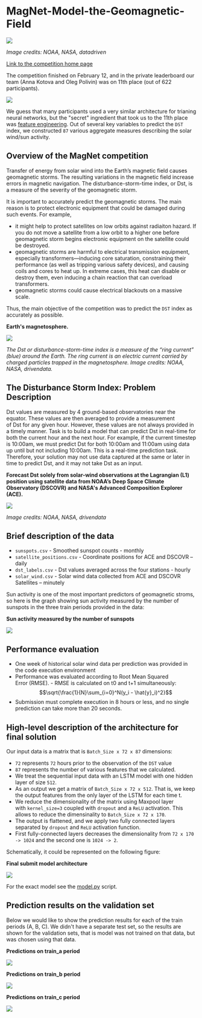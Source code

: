 # MagNet-Model-the-Geomagnetic-Field

![](src/magnetcomp.png)

*Image credits: NOAA, NASA, datadriven*

[Link to the competition home page](https://www.drivendata.org/competitions/73/noaa-magnetic-forecasting/page/279/)

The competition finished on February 12, and in the private leaderboard our team (Anna Kotova and Oleg Polivin) was on 11th place (out of 622 participants).

![](src/pb.png)

We guess that many participants used a very similar architecture for trianing neural networks, but the "secret" ingredient that took us to the 11th place was [feature engineering](https://github.com/olegpolivin/MagNet-Model-the-Geomagnetic-Field/blob/main/train/prepare_data.py). Out of several key variables to predict the `DST` index, we constructed `87` various aggregate measures describing the solar wind/sun activity.


## Overview of the MagNet competition

Transfer of energy from solar wind into the Earth’s magnetic field causes geomagnetic storms. The resulting variations in the magnetic field increase errors in magnetic navigation. The disturbance-storm-time index, or Dst, is a measure of the severity of the geomagnetic storm.

It is important to accurately predict the geomagnetic storms. The main reason is to protect electronic equipment that could be damaged during such events. For example,

- it might help to protect satellites on low orbits against radiaiton hazard. If you do not move a satellite from a low orbit to a higher one before geomagnetic storm begins electronic equipment on the satellite could be destroyed.
- geomagnetic storms are harmful to electrical transmission equipment, especially transformers—inducing core saturation, constraining their performance (as well as tripping various safety devices), and causing coils and cores to heat up. In extreme cases, this heat can disable or destroy them, even inducing a chain reaction that can overload transformers.
- geomagnetic storms could cause electrical blackouts on a massive scale.

Thus, the main objective of the competition was to predict the `DST` index as accurately as possible.

**Earth's magnetosphere.**

![](src/EarthMagnetosphere.png)

*The Dst or disturbance-storm-time index is a measure of the “ring current” (blue) around the Earth. The ring current is an electric current carried by charged particles trapped in the magnetosphere. Image credits: NOAA, NASA, drivendata.*


## The Disturbance Storm Index: Problem Description

Dst values are measured by 4 ground-based observatories near the equator. These values are then averaged to provide a measurement of Dst for any given hour. However, these values are not always provided in a timely manner. Task is to build a model that can predict Dst in real-time for both the current hour and the next hour. For example, if the current timestep is 10:00am, we must predict Dst for both 10:00am and 11:00am using data up until but not including 10:00am. This is a real-time prediction task. Therefore, your solution may not use data captured at the same or later in time to predict Dst, and it may not take Dst as an input.

**Forecast Dst solely from solar-wind observations at the Lagrangian (L1) position using satellite data from NOAA’s Deep Space Climate Observatory (DSCOVR) and NASA's Advanced Composition Explorer (ACE).**

![](src/measure_dst.png)

*Image credits: NOAA, NASA, drivendata*


## Brief description of the data
- `sunspots.csv` - Smoothed sunspot counts - monthly
- `satellite_positions.csv` - Coordinate positions for ACE and DSCOVR – daily
- `dst_labels.csv` - Dst values averaged across the four stations - hourly
- `solar_wind.csv` - Solar wind data collected from ACE and DSCOVR Satellites – minutely

Sun activity is one of the most important predictors of geomagnetic stroms, so here is the graph showing sun activity measured by the number of sunspots in the three train periods provided in the data:

**Sun activity measured by the number of sunspots**

![](src/sunspots.png)


## Performance evaluation

- One week of historical solar wind data per prediction was provided in the code execution environment
- Performance was evaluated according to Root Mean Squared Error (RMSE). - RMSE is calculated on t0 and t+1 simultaneously:
$$\sqrt{\frac{1}{N}\sum_{i=0}^N(y_i - \hat{y}_i)^2}$$
- Submission must complete execution in 8 hours or less, and no single prediction can take more than 20 seconds.



## High-level description of the architecture for final solution

Our input data is a matrix that is `Batch_Size x 72 x 87` dimensions:

- `72` represents `72` hours prior to the observation of the `DST` value
- `87` represents the number of various features that we calculated. 
- We treat the sequential input data with an LSTM model with one hidden layer of size `512`. 
- As an output we get a matrix of `Batch_Size x 72 x 512`. That is, we keep the output features from the only layer of the LSTM for each time t. 
- We reduce the dimensionality of the matrix using Maxpool layer with `kernel_size=3` coupled with `dropout` and a `ReLU` activation. This allows to reduce the dimensinality to `Batch_Size x 72 x 170`.
- The output is flattened, and we apply two fully connected layers separated by `dropout` and `ReLU` activation function.
- First fully-connected layers decreases the dimensionality from `72 x 170 -> 1024` and the second one is `1024 -> 2`. 

Schematically, it could be represented on the following figure:

**Final submit model architecture**

![](src/arch.png)

For the exact model see the [model.py](https://github.com/olegpolivin/MagNet-Model-the-Geomagnetic-Field/blob/main/train/model.py) script.


## Prediction results on the validation set
Below we would like to show the prediction results for each of the train periods (A, B, C). We didn't have a separate test set, so the results are shown for the validation sets, that is model was not trained on that data, but was chosen using that data.

**Predictions on train_a period**

![](src/pred_a.png)

**Predictions on train_b period**

![](src/pred_b.png)

**Predictions on train_c period**

![](src/pred_c.png)

